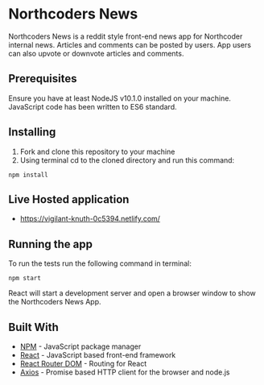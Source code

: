 # Northcoders News

Northcoders News is a reddit style front-end news app for Northcoder internal news. Articles and comments can be posted by users. App users can also upvote or downvote articles and comments.

## Prerequisites

Ensure you have at least NodeJS v10.1.0 installed on your machine. JavaScript code has been written to ES6 standard.

## Installing

1.  Fork and clone this repository to your machine
2.  Using terminal cd to the cloned directory and run this command:

```
npm install
```

## Live Hosted application

- https://vigilant-knuth-0c5394.netlify.com/

## Running the app

To run the tests run the following command in terminal:

```
npm start
```

React will start a development server and open a browser window to show the Northcoders News App.

## Built With

- [NPM](https://docs.npmjs.com) - JavaScript package manager
- [React](https://reactjs.org) - JavaScript based front-end framework
- [React Router DOM](https://github.com/ReactTraining/react-router#readme) - Routing for React
- [Axios](https://github.com/axios/axios) - Promise based HTTP client for the browser and node.js
